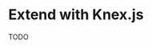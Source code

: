 # Extend with Knex.js

TODO

<!--
https://github.com/cham11ng/typescript-api-starter
https://github.com/xarkamx/bas

https://github.com/GuilhermeFRocha/node_rocket
https://github.com/priscilaandreani/financial-system-fastify-knex

https://github.com/parveshh/trpc-react-starter
https://github.com/dan-lovelace/giggle

https://github.com/thminggg/real-estate/blob/main/packages/db/knexfile.js
-->
